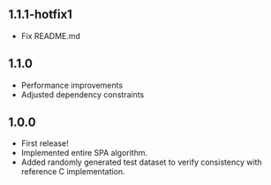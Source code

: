 ## 1.1.1-hotfix1
- Fix README.md

## 1.1.0

- Performance improvements
- Adjusted dependency constraints

## 1.0.0

- First release!
- Implemented entire SPA algorithm.
- Added randomly generated test dataset to verify consistency with reference C implementation.
